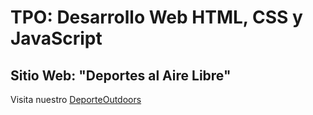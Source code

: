 # TPO: Desarrollo Web HTML, CSS y JavaScript
## Sitio Web: "Deportes al Aire Libre"

Visita nuestro [DeporteOutdoors](https://matisardi.github.io/CaC_PythonFS_Grupo17/)
